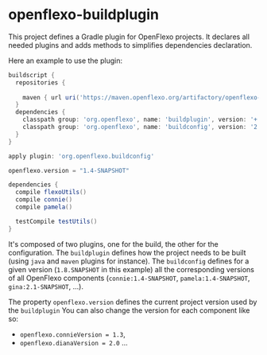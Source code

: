 openflexo-buildplugin
=====================

This project defines a Gradle plugin for OpenFlexo projects. 
It declares all needed plugins and adds methods to simplifies dependencies declaration.

Here an example to use the plugin: 
```gradle
buildscript {
  repositories {
  
    maven { url uri('https://maven.openflexo.org/artifactory/openflexo-release/') }
  }
  dependencies {
    classpath group: 'org.openflexo', name: 'buildplugin', version: '+'
    classpath group: 'org.openflexo', name: 'buildconfig', version: '2.0.0-SNAPSHOT'
  }
}

apply plugin: 'org.openflexo.buildconfig'

openflexo.version = "1.4-SNAPSHOT"

dependencies {
  compile flexoUtils()
  compile connie()
  compile pamela()

  testCompile testUtils()
}
```

It's composed of two plugins, one for the build, the other for the configuration.
The `buildplugin` defines how the project needs to be built (using `java` and `maven` plugins for instance).
The `buildconfig` defines for a given version (`1.8.SNAPSHOT` in this example) all the corresponding versions of all OpenFlexo components (`connie:1.4-SNAPSHOT`, `pamela:1.4-SNAPSHOT`, `gina:2.1-SNAPSHOT`, ...).


The property `openflexo.version` defines the current project version used by the `buildplugin`
You can also change the version for each component like so:
- `openflexo.connieVersion = 1.3`,
- `openflexo.dianaVersion = 2.0` ...

